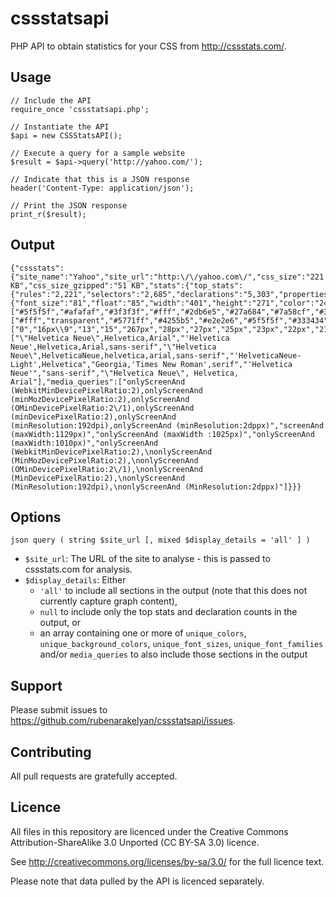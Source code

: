 # cssstatsapi

PHP API to obtain statistics for your CSS from http://cssstats.com/.

## Usage

    // Include the API
    require_once 'cssstatsapi.php';
    
    // Instantiate the API
    $api = new CSSStatsAPI();
    
    // Execute a query for a sample website
    $result = $api->query('http://yahoo.com/');
    
    // Indicate that this is a JSON response
    header('Content-Type: application/json');
    
    // Print the JSON response
    print_r($result);

## Output

    {"cssstats":{"site_name":"Yahoo","site_url":"http:\/\/yahoo.com\/","css_size":"221 KB","css_size_gzipped":"51 KB","stats":{"top_stats":{"rules":"2,221","selectors":"2,685","declarations":"5,303","properties":"132"},"declarations":{"font_size":"81","float":"85","width":"401","height":"271","color":"245","background_color":"117"},"unique_colors":["#5f5f5f","#afafaf","#3f3f3f","#fff","#2db6e5","#27a684","#7a58cf","#324fe1","#333","#FFF","#e2e2e6","#1d1da3","#000","#ffc208","inherit","#aaa","#373737","white","#30302f","#2d5ec0","#1e2683","#191919","#abaeb7","#666","#777","#231f20","#f47821","#f00","#7b0099","#1665c3","#c00","#16387c","#93242a","#00a651","#006cc9","#454953","#1e7d8e","#a1a1a1","#b5b5b5","#ffdad6","rgba(255,255,255,0.7)","#b20f60","#fe6968","#ccc","#178817","#06c","#999","#BBB","#565c68","#555","#eade9f","#fbfbfb","#7690f4","#b68ee7","#413f3e","#61399d","#482b74","#29a8bf","#a4a6a9","#8a8a8a","#d43125","#111","#a298c2","#8ec0ff","#400090","#c8c8c8","#969696","#929eb8","#cb3234","#b0b0b0"],"unique_background_colors":["#fff","transparent","#5771ff","#4255b5","#e2e2e6","#5f5f5f","#333434","#ac362d","#d43125","#9e251b","#7d30b2","#abaeb7","#565c68","black","white","#1da09c","#454953","#2d1152","#3f0095","#f2f2f1","#400090","#fafafa","#eee","#f7f7f7","#340077","#204c82","#500095","#2d62ad","#f1f1f1","#3775dd","#fafafc","#efefef","#f2f4f6","#000","#1665c3","#7b0099","#c00","#f2f2f2","#93242a","#cdcdcd","#f5f5f9","#fceb9d","#e7edf8","#171780","#df2319","#fe4e4d","#382d2d","#c0c0c0","#3f1c59","#922a8f","#f70049","#61399d","#f5f4f9","#5100ba","#3f0091","#321c59","#6e329d","#4576ea","#dae4fa","#1d2532","#52b633","#f7f8fa","#e5e8f7","#FFF","#c6d7ff","#404e67","#fcefc7"],"unique_font_sizes":["0","16px\\9","13","15","267px","28px","27px","25px","23px","22px","21px","18px","17px","16px","1em","100%","15px","14px","87%","84.61538%","13px","80%","12px","75%","11px","10px"],"unique_font_families":["\"Helvetica Neue\",Helvetica,Arial","'Helvetica Neue',Helvetica,Arial,sans-serif","\"Helvetica Neue\",HelveticaNeue,helvetica,arial,sans-serif","'HelveticaNeue-Light',Helvetica","Georgia,'Times New Roman',serif","'Helvetica Neue'","sans-serif","\"Helvetica Neue\", Helvetica, Arial"],"media_queries":["onlyScreenAnd (WebkitMinDevicePixelRatio:2),onlyScreenAnd (minMozDevicePixelRatio:2),onlyScreenAnd (OMinDevicePixelRatio:2\/1),onlyScreenAnd (minDevicePixelRatio:2),onlyScreenAnd (minResolution:192dpi),onlyScreenAnd (minResolution:2dppx)","screenAnd (maxWidth:1129px)","onlyScreenAnd (maxWidth :1025px)","onlyScreenAnd (maxWidth:1010px)","onlyScreenAnd (WebkitMinDevicePixelRatio:2),\nonlyScreenAnd (MinMozDevicePixelRatio:2),\nonlyScreenAnd (OMinDevicePixelRatio:2\/1),\nonlyScreenAnd (MinDevicePixelRatio:2),\nonlyScreenAnd (MinResolution:192dpi),\nonlyScreenAnd (MinResolution:2dppx)"]}}}

## Options

    json query ( string $site_url [, mixed $display_details = 'all' ] )

* `$site_url`: The URL of the site to analyse - this is passed to cssstats.com for analysis.
* `$display_details`: Either
    * `'all'` to include all sections in the output (note that this does not currently capture graph content),
    * `null` to include only the top stats and declaration counts in the output, or
    * an array containing one or more of `unique_colors`, `unique_background_colors`, `unique_font_sizes`, `unique_font_families` and/or `media_queries` to also include those sections in the output

## Support

Please submit issues to https://github.com/rubenarakelyan/cssstatsapi/issues.

## Contributing

All pull requests are gratefully accepted.

## Licence

All files in this repository are licenced under the Creative Commons Attribution-ShareAlike 3.0 Unported (CC BY-SA 3.0) licence.

See http://creativecommons.org/licenses/by-sa/3.0/ for the full licence text.

Please note that data pulled by the API is licenced separately.